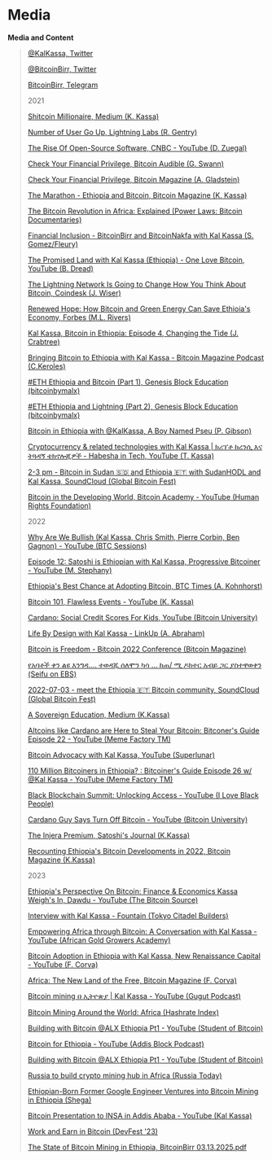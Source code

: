 # Media

**Media and Content**

> [@KalKassa, Twitter](https://twitter.com/KalKassa)
> 
> [@BitcoinBirr, Twitter](https://twitter.com/BitcoinBirr)
> 
> [BitcoinBirr, Telegram](https://t.me/bitcoinbirr)
>
> 2021
>
> [Shitcoin Millionaire, Medium (K. Kassa)](https://kalkassa.medium.com/shitcoin-millionaire-cardano-in-ethiopia-d81273d02eff)
> 
> [Number of User Go Up, Lightning Labs (R. Gentry)](https://lightninglabs.substack.com/p/number-of-users-go-up-bitcoin-is)
> 
> [The Rise Of Open-Source Software, CNBC - YouTube (D. Zuegal)](https://www.youtube.com/watch?v=SpeDK1TPbew)
> 
> [Check Your Financial Privilege, Bitcoin Audible (G. Swann)](https://anchor.fm/thecryptoconomy/episodes/Read_526---Check-Your-Financial-Privilege-Alex-Gladstein-e10p9vh)
> 
> [Check Your Financial Privilege, Bitcoin Magazine (A. Gladstein)](https://bitcoinmagazine.com/culture/check-your-financial-privilege)
> 
> [The Marathon - Ethiopia and Bitcoin, Bitcoin Magazine (K. Kassa)](https://bitcoinmagazine.com/culture/the-marathon-ethiopia-and-bitcoin)
>
> [The Bitcoin Revolution in Africa: Explained (Power Laws: Bitcoin Documentaries)](https://www.youtube.com/watch?v=r7lm7IHnKDw)
> 
> [Financial Inclusion - BitcoinBirr and BitcoinNakfa with Kal Kassa (S. Gomez/Fleury)](https://anchor.fm/fosterinclusion/episodes/Episode-8-Financial-Inclusion---Bitcoin-Birr--Bitcoin-Nakfa-with-Kal-Kassa-e14o15d)
> 
> [The Promised Land with Kal Kassa (Ethiopia) - One Love Bitcoin, YouTube (B. Dread)](https://www.youtube.com/watch?v=Y2LieS43mVA)
> 
> [The Lightning Network Is Going to Change How You Think About Bitcoin, Coindesk (J. Wiser)](https://www.coindesk.com/lightning-network-how-you-think-about-bitcoin)
> 
> [Renewed Hope: How Bitcoin and Green Energy Can Save Ethioia's Economy, Forbes (M.L. Rivers)](https://www.forbes.com/sites/martinrivers/2021/07/13/renewed-hope-how-bitcoin-and-green-energy-can-save-ethiopias-economy/)
>
> [Kal Kassa, Bitcoin in Ethiopia: Episode 4, Changing the Tide (J. Crabtree)](https://www.youtube.com/watch?v=QFBUbxCXEzM)
> 
> [Bringing Bitcoin to Ethiopia with Kal Kassa - Bitcoin Magazine Podcast (C.Keroles)](https://www.youtube.com/watch?v=dknni_3ZspA)
> 
> [#ETH Ethiopia and Bitcoin (Part 1), Genesis Block Education (bitcoinbymalx)](https://www.youtube.com/watch?v=GtNeytEiR9s&t=62s)
> 
> [#ETH Ethiopia and Lightning (Part 2), Genesis Block Education (bitcoinbymalx)](https://www.youtube.com/watch?v=_-5k9_eFFQ0&t=7s)
> 
> [Bitcoin in Ethiopia with @KalKassa, A Boy Named Pseu (P. Gibson)](https://mrpseu.podbean.com/)
> 
> [Cryptocurrency & related technologies with Kal Kassa | ክሪፕቶ ከረንሲ እና ትጓዳኝ ቴክኖሎጂዎች - Habesha in Tech, YouTube (T. Kassa)](https://www.youtube.com/watch?v=z6NcFJyZTGc)
>
> [2-3 pm - Bitcoin in Sudan 🇸🇩 and Ethiopia 🇪🇹 with SudanHODL and Kal Kassa, SoundCloud (Global Bitcoin Fest)](https://soundcloud.com/user-78867804-972462309/2-3-pm-bitcoin-in-sudan-and-ethiopia-with-sudanhodl-and-kal-kassa-eng?in=user-78867804-972462309/sets/global-bitcoin-fest-2021&utm_source=clipboard&utm_medium=text&utm_campaign=social_sharing)
> 
> [Bitcoin in the Developing World, Bitcoin Academy - YouTube (Human Rights Foundation)](https://youtu.be/3YbkdH5ubZ0?t=979)
>
> 2022
>
> [Why Are We Bullish (Kal Kassa, Chris Smith, Pierre Corbin, Ben Gagnon) - YouTube (BTC Sessions)](https://youtu.be/-SgKjwzVy5U)
> 
> [Episode 12: Satoshi is Ethiopian with Kal Kassa, Progressive Bitcoiner - YouTube (M. Stephany)](https://theprogressivebitcoiner.com/episode-12-satoshi-is-ethiopian-with-kal-kassa/)
>
> [Ethiopia's Best Chance at Adopting Bitcoin, BTC Times (A. Kohnhorst)](https://www.btctimes.com/news/ethiopias-best-chance-at-adopting-bitcoin)
>
> [Bitcoin 101, Flawless Events - YouTube (K. Kassa)](https://youtu.be/Wf0PQMwfVT8)
>
> [Cardano: Social Credit Scores For Kids, YouTube (Bitcoin University)](https://www.youtube.com/watch?v=1STIeWSv0CE)
>
> [Life By Design with Kal Kassa - LinkUp (A. Abraham)](https://linkupaddis.com/listen/detail/life-by-design)
>
> [Bitcoin is Freedom - Bitcoin 2022 Conference (Bitcoin Magazine)](https://www.youtube.com/watch?v=cR4sMsI8z7U&feature=youtu.be)
>
> [የአባቶች ቀን ልዩ እንግዳ.... ተወዳጁ ሰለሞን ካሳ … ከጠ/ ሚ ዶክተር አብይ ጋር ያስተዋወቀን (Seifu on EBS)](https://www.youtube.com/watch?v=irTaneoGfLE&t=785s0)
>
>[2022-07-03 - meet the Ethiopia 🇪🇹 Bitcoin community, SoundCloud (Global Bitcoin Fest)](https://soundcloud.com/user-78867804-972462309/2022-07-03-meet-the-ethiopia-bitcoin-community)
>
> [A Sovereign Education, Medium (K.Kassa)](https://kalkassa.medium.com/a-sovereign-education-2ec7ef38b3a1)
>
> [Altcoins like Cardano are Here to Steal Your Bitcoin: Bitconer's Guide Episode 22 - YouTube (Meme Factory TM)](https://www.youtube.com/watch?v=cwSdgpA3iOQ&t=1309s)
>
> [Bitcoin Advocacy with Kal Kassa, YouTube (Superlunar)](https://www.superlunar.com/post/bitcoin-advocacy-with-kal-kassa)
> 
> [110 Million Bitcoiners in Ethiopia? : Bitcoiner's Guide Episode 26 w/ @Kal Kassa - YouTube (Meme Factory TM)](https://www.youtube.com/watch?v=SPpTa6GxgrA) 
> 
> [Black Blockchain Summit: Unlocking Access - YouTube (I Love Black People)](https://www.youtube.com/watch?v=wQSHC3OGMDs&t=774s)
>
> [Cardano Guy Says Turn Off Bitcoin - YouTube (Bitcoin University)](https://www.youtube.com/watch?v=Xb0vNZcrqU0)
>
> [The Injera Premium, Satoshi's Journal (K.Kassa)](https://satoshisjournal.com/the-injera-premium/)
>
> [Recounting Ethiopia's Bitcoin Developments in 2022, Bitcoin Magazine (K.Kassa)](https://bitcoinmagazine.com/culture/in-2022-ethiopia-began-embracing-bitcoin)
> 
> 2023
>
> [Ethiopia's Perspective On Bitcoin: Finance & Economics Kassa Weigh's In, Dawdu - YouTube (The Bitcoin Source)](https://www.youtube.com/watch?v=HrvWYHnmLYU&lc=UgynfnJQSNEsvV8TePJ4AaABAg)
>
> [Interview with Kal Kassa - Fountain (Tokyo Citadel Builders)](https://fountain.fm/episode/wMbyZfkuWymEJNoeGQlp)
>
> [Empowering Africa through Bitcoin: A Conversation with Kal Kassa - YouTube (African Gold Growers Academy)](https://www.youtube.com/watch?v=2QBoLhYmCfo&t=488s)
> 
> [Bitcoin Adoption in Ethiopia with Kal Kassa, New Renaissance Capital - YouTube (F. Corva)](https://www.youtube.com/watch?v=tYgWt3JeHQM)
>
> [Africa: The New Land of the Free, Bitcoin Magazine (F. Corva)](https://bitcoinmagazine.com/culture/africa-the-new-land-of-the-free)
>
> [Bitcoin mining በ ኢትዮጵያ | Kal Kassa - YouTube (Gugut Podcast)](https://youtu.be/SVUOkE2piDE)
>
> [Bitcoin Mining Around the World: Africa (Hashrate Index)](https://hashrateindex.com/blog/bitcoin-mining-around-the-world-africa/)
>
> [Building with Bitcoin @ALX Ethiopia Pt1 - YouTube (Student of Bitcoin)](https://www.youtube.com/watch?v=WXMq6KhUmJU)
>
> [Bitcoin for Ethiopia - YouTube (Addis Block Podcast)](https://youtu.be/vCZIQeevmKI?si=eMXHd2cxdWPl-pun)
>
> [Building with Bitcoin @ALX Ethiopia Pt1 - YouTube (Student of Bitcoin)](https://youtu.be/m4uKfT-2FEk)
>
> [Russia to build crypto mining hub in Africa (Russia Today)](https://www.rt.com/africa/589461-russia-crypto-mining-center-ethiopia/)
>
> [Ethiopian-Born Former Google Engineer Ventures into Bitcoin Mining in Ethiopia (Shega)](https://shega.co/post/ethiopian-born-former-google-engineer-ventures-into-bitcoin-mining-in-ethiopia/)
>
> [Bitcoin Presentation to INSA in Addis Ababa - YouTube (Kal Kassa)](https://youtu.be/YdMIqq6lV6E?si=BKRxz5Peg4tksYlg)
>
> [Work and Earn in Bitcoin (DevFest '23)](https://gdg.community.dev/events/details/google-gdg-addis-presents-devfest-addis-2023/)
>
> [The State of Bitcoin Mining in Ethiopia, BitcoinBirr 03.13.2025.pdf](https://github.com/user-attachments/files/19227263/The.State.of.Bitcoin.Mining.in.Ethiopia.-.BitcoinBirr.03.13.2025.pdf)
